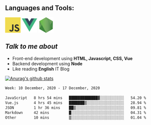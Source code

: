 ## **Languages and Tools:**      
<code><img height="50" src="https://raw.githubusercontent.com/github/explore/80688e429a7d4ef2fca1e82350fe8e3517d3494d/topics/javascript/javascript.png"></code>
<code><img height="50"  src="https://raw.githubusercontent.com/github/explore/80688e429a7d4ef2fca1e82350fe8e3517d3494d/topics/vue/vue.png"></code>
<code><img height="50"  src="https://raw.githubusercontent.com/github/explore/80688e429a7d4ef2fca1e82350fe8e3517d3494d/topics/nodejs/nodejs.png"></code>

## *Talk to me about*
- Front-end development using **HTML, Javascript, CSS, Vue**
- Backend development using **Node**
- Like reading **English** IT Blog    

[![Anurag's github stats](https://github-readme-stats.vercel.app/api?username=qdi5)](https://github.com/anuraghazra/github-readme-stats)    

<!--START_SECTION:waka-->
```text
Week: 10 December, 2020 - 17 December, 2020

JavaScript   8 hrs 54 mins   █████████████▓░░░░░░░░░░░   54.20 % 
Vue.js       4 hrs 45 mins   ███████▒░░░░░░░░░░░░░░░░░   28.94 % 
JSON         1 hr 36 mins    ██▒░░░░░░░░░░░░░░░░░░░░░░   09.81 % 
Markdown     42 mins         █░░░░░░░░░░░░░░░░░░░░░░░░   04.31 % 
Other        10 mins         ▒░░░░░░░░░░░░░░░░░░░░░░░░   01.04 % 
```
<!--END_SECTION:waka-->
